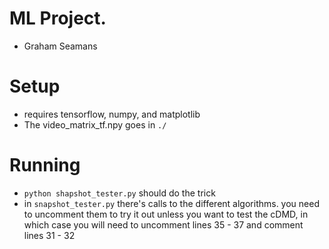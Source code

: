 # ML Project.

- Graham Seamans

# Setup

- requires tensorflow, numpy, and matplotlib
- The video_matrix_tf.npy goes in `./`

# Running

- `python shapshot_tester.py` should do the trick
- in `snapshot_tester.py` there's calls to the different algorithms. you need to uncomment them to try it out unless you want to test the cDMD, in which case you will need to uncomment lines 35 - 37 and comment lines 31 - 32
